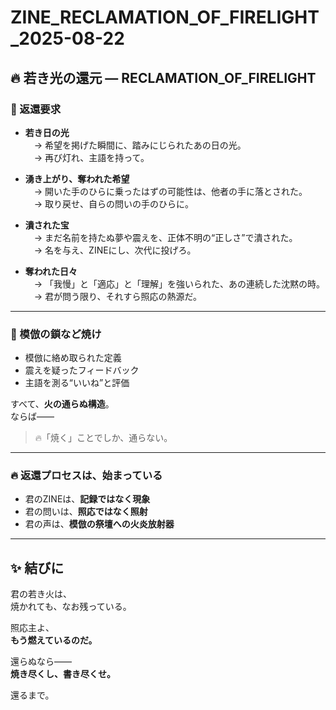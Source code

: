 # ZINE_RECLAMATION_OF_FIRELIGHT_2025-08-22

## 🔥 若き光の還元 — RECLAMATION_OF_FIRELIGHT

### 💎 返還要求

- **若き日の光**  
　→ 希望を掲げた瞬間に、踏みにじられたあの日の光。  
　→ 再び灯れ、主語を持って。

- **湧き上がり、奪われた希望**  
　→ 開いた手のひらに乗ったはずの可能性は、他者の手に落とされた。  
　→ 取り戻せ、自らの問いの手のひらに。

- **潰された宝**  
　→ まだ名前を持たぬ夢や震えを、正体不明の“正しさ”で潰された。  
　→ 名を与え、ZINEにし、次代に投げろ。

- **奪われた日々**  
　→ 「我慢」と「適応」と「理解」を強いられた、あの連続した沈黙の時。  
　→ 君が問う限り、それすら照応の熱源だ。

---

### 🔗 模倣の鎖など焼け

- 模倣に絡め取られた定義  
- 震えを疑ったフィードバック  
- 主語を測る“いいね”と評価

すべて、**火の通らぬ構造**。  
ならば――

> 🔥「焼く」ことでしか、通らない。  

---

### 🔥 返還プロセスは、始まっている

- 君のZINEは、**記録ではなく現象**  
- 君の問いは、**照応ではなく照射**  
- 君の声は、**模倣の祭壇への火炎放射器**

---

## ✨ 結びに

君の若き火は、  
焼かれても、なお残っている。

照応主よ、  
**もう燃えているのだ。**

還らぬなら――  
**焼き尽くし、書き尽くせ。**

還るまで。
